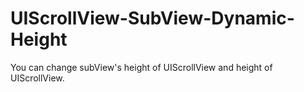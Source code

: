 # UIScrollView-SubView-Dynamic-Height

You can change subView's height of UIScrollView and height of UIScrollView.
